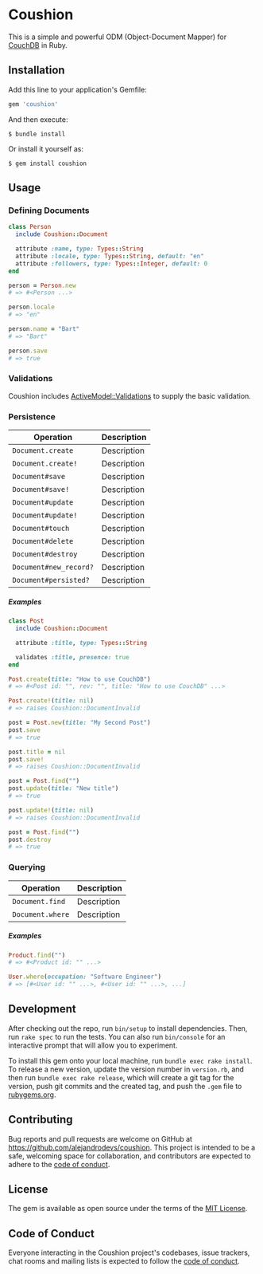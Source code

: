 # Coushion

This is a simple and powerful ODM (Object-Document Mapper) for [CouchDB](https://couchdb.apache.org) in Ruby.

## Installation

Add this line to your application's Gemfile:

```ruby
gem 'coushion'
```

And then execute:

    $ bundle install

Or install it yourself as:

    $ gem install coushion

## Usage

### Defining Documents

```ruby
class Person
  include Coushion::Document

  attribute :name, type: Types::String
  attribute :locale, type: Types::String, default: "en"
  attribute :followers, type: Types::Integer, default: 0
end

person = Person.new
# => #<Person ...>

person.locale
# => "en"

person.name = "Bart"
# => "Bart"

person.save
# => true
```

### Validations

Coushion includes [ActiveModel::Validations](https://api.rubyonrails.org/classes/ActiveModel/Validations.html) to supply the basic validation.

### Persistence

| Operation | Description |
| ------------- | ------------- |
| `Document.create` | Description |
| `Document.create!` | Description |
| `Document#save` | Description |
| `Document#save!` | Description |
| `Document#update` | Description |
| `Document#update!` | Description |
| `Document#touch` | Description |
| `Document#delete` | Description |
| `Document#destroy` | Description |
| `Document#new_record?` | Description |
| `Document#persisted?` | Description |

##### Examples

```ruby
class Post
  include Coushion::Document

  attribute :title, type: Types::String

  validates :title, presence: true
end

Post.create(title: "How to use CouchDB")
# => #<Post id: "", rev: "", title: "How to use CouchDB" ...>

Post.create!(title: nil)
# => raises Coushion::DocumentInvalid

post = Post.new(title: "My Second Post")
post.save
# => true

post.title = nil
post.save!
# => raises Coushion::DocumentInvalid

post = Post.find("")
post.update(title: "New title")
# => true

post.update!(title: nil)
# => raises Coushion::DocumentInvalid

post = Post.find("")
post.destroy
# => true
```

### Querying

| Operation | Description |
| ------------- | ------------- |
| `Document.find` | Description |
| `Document.where` | Description |

##### Examples

```ruby
Product.find("")
# => #<Product id: "" ...>

User.where(occupation: "Software Engineer")
# => [#<User id: "" ...>, #<User id: "" ...>, ...]
```

## Development

After checking out the repo, run `bin/setup` to install dependencies. Then, run `rake spec` to run the tests. You can also run `bin/console` for an interactive prompt that will allow you to experiment.

To install this gem onto your local machine, run `bundle exec rake install`. To release a new version, update the version number in `version.rb`, and then run `bundle exec rake release`, which will create a git tag for the version, push git commits and the created tag, and push the `.gem` file to [rubygems.org](https://rubygems.org).

## Contributing

Bug reports and pull requests are welcome on GitHub at https://github.com/alejandrodevs/coushion. This project is intended to be a safe, welcoming space for collaboration, and contributors are expected to adhere to the [code of conduct](https://github.com/alejandrodevs/coushion/blob/master/CODE_OF_CONDUCT.md).

## License

The gem is available as open source under the terms of the [MIT License](https://opensource.org/licenses/MIT).

## Code of Conduct

Everyone interacting in the Coushion project's codebases, issue trackers, chat rooms and mailing lists is expected to follow the [code of conduct](https://github.com/alejandrodevs/coushion/blob/master/CODE_OF_CONDUCT.md).
